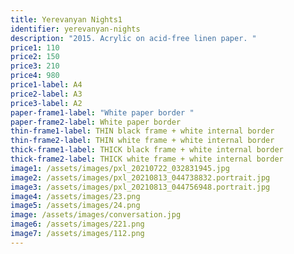 ```yaml
---
title: Yerevanyan Nights1
identifier: yerevanyan-nights
description: "2015. Acrylic on acid-free linen paper. "
price1: 110
price2: 150
price3: 210
price4: 980
price1-label: A4
price2-label: A3
price3-label: A2
paper-frame1-label: "White paper border "
paper-frame2-label: White paper border
thin-frame1-label: THIN black frame + white internal border
thin-frame2-label: THIN white frame + white internal border
thick-frame1-label: THICK black frame + white internal border
thick-frame2-label: THICK white frame + white internal border
image1: /assets/images/pxl_20210722_032831945.jpg
image2: /assets/images/pxl_20210813_044738832.portrait.jpg
image3: /assets/images/pxl_20210813_044756948.portrait.jpg
image4: /assets/images/23.png
image5: /assets/images/24.png
image: /assets/images/conversation.jpg
image6: /assets/images/221.png
image7: /assets/images/112.png
---
```

